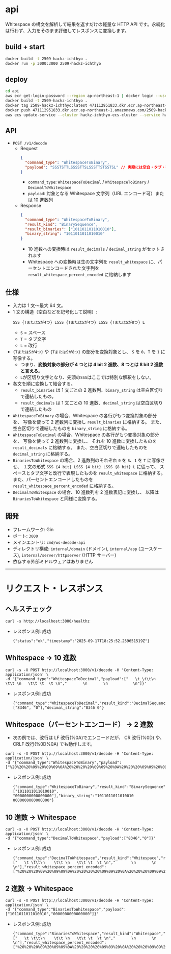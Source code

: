 # api

Whitespace の構文を解析して結果を返すだけの軽量な HTTP API です。永続化は行わず、入力をそのまま評価してレスポンスに変換します。

## build + start

```sh
docker build -t 2509-hackz-ichthyo .
docker run -p 3000:3000 2509-hackz-ichthyo
```

## deploy

```sh
cd api
aws ecr get-login-password --region ap-northeast-1 | docker login --username AWS --password-stdin 471112951833.dkr.ecr.ap-northeast-1.amazonaws.com
docker build -t 2509-hackz-ichthyo .
docker tag 2509-hackz-ichthyo:latest 471112951833.dkr.ecr.ap-northeast-1.amazonaws.com/2509-hackz-ichthyo:latest
docker push 471112951833.dkr.ecr.ap-northeast-1.amazonaws.com/2509-hackz-ichthyo:latest
aws ecs update-service --cluster hackz-ichthyo-ecs-cluster --service hackz-ichthyo-ecs-service --force-new-deployment --region ap-northeast-1
```

## API

- `POST /v1/decode`
  - Request
    ```json
    {
      "command_type": "WhitespaceToBinary",
      "payload": "SSSTSTTLSSSSTTSLSSSTTSTSSTSL" // 実際には空白・タブ・改行からなる文字列
    }
    ```
    - `command_type`: `WhitespaceToDecimal` / `WhitespaceToBinary` / `DecimalToWhitespace`
    - `payload`: 対象となる Whitespace 文字列（URL エンコード可）または 10 進数列
  - Response
    ```json
    {
      "command_type": "WhitespaceToBinary",
      "result_kind": "BinarySequence",
      "result_binaries": ["1011011011010010"],
      "binary_string": "1011011011010010"
    }
    ```
    - 10 進数への変換時は `result_decimals` / `decimal_string` がセットされます
    - Whitespace への変換時は生の文字列を `result_whitespace` に、パーセントエンコードされた文字列を `result_whitespace_percent_encoded` に格納します

## 仕様

- 入力は 1 文～最大 64 文。
- 1 文の構造（空白などを記号化して説明）:
  ```
  SSS {TまたはSが4つ} LSSS {TまたはSが4つ} LSSS {TまたはSが8つ} L
  ```
  - `S` = スペース
  - `T` = タブ文字
  - `L` = 改行
- `{TまたはSが4つ}` や `{TまたはSが8つ}` の部分を変換対象とし、
  `S` を `0`、`T` を `1` に写像する。
  - つまり、**変換対象の部分が 4 つとは 4 bit 2 進数、8 つとは 8 bit 2 進数 と言える**。
  - `L`が区切り文字となり、先頭の`SSS`はここでは特別な解釈をしない。
- 各文を順に変換して結合する。
  - `result_binaries` は 1 文ごとの 2 進数列、`binary_string` は空白区切りで連結したもの。
  - `result_decimals` は 1 文ごとの 10 進数、`decimal_string` は空白区切りで連結したもの
- `WhitespaceToBinary` の場合、Whitespace の各行がもつ変換対象の部分を、
  写像を使って 2 進数列に変換し `result_binaries` に格納する。
  また、空白区切りで連結したものを `binary_string` に格納する。
- `WhitespaceToDecimal` の場合、Whitespace の各行がもつ変換対象の部分を、
  写像を使って 2 進数列に変換し、
  それを 10 進数に変換したものを `result_decimals` に格納する。
  また、空白区切りで連結したものを `decimal_string` に格納する。
- `BinariesToWhitespace` の場合、2 進数列のそれぞれ `0` を `S`、`1` を `T` に写像させ、
  １文の形式 `SSS {4 bit} LSSS {4 bit} LSSS {8 bit} L` に従って、
  スペースとタブ文字と改行で表現したものを `result_whitespace` に格納する。
  また、パーセントエンコードしたものを `result_whitespace_percent_encoded` に格納する。
- `DecimalToWhitespace` の場合、10 進数列を 2 進数表記に変換し、
  以降は`BinariesToWhitespace` と同様に変換する。

## 開発

- フレームワーク: Gin
- ポート: `3000`
- メインエントリ: `cmd/ws-decode-api`
- ディレクトリ構成: `internal/domain` (ドメイン), `internal/app` (ユースケース), `internal/server/httpserver` (HTTP サーバー)
- 依存する外部ミドルウェアはありません

---

# リクエスト・レスポンス

## ヘルスチェック

```
curl -s http://localhost:3000/healthz
```

- レスポンス例: 成功
  ```
  {"status":"ok","timestamp":"2025-09-17T18:25:52.259651519Z"}
  ```

## Whitespace → 10 進数

```
curl -s -X POST http://localhost:3000/v1/decode -H 'Content-Type: application/json' \
-d '{"command_type":"WhitespaceToDecimal","payload":["   \t \t\t\n    \t\t \n   \t\t \t  \t \n","       \n       \n           \n"]}'
```

- レスポンス例: 成功
  ```
  {"command_type":"WhitespaceToDecimal","result_kind":"DecimalSequence","result_decimals":["8346", "0"],"decimal_string":"8346 0"}
  ```

## Whitespace（パーセントエンコード） → 2 進数

- 次の例では、改行は LF 改行(%0A)でエンコードだが、
  CR 改行(%0D) や、 CRLF 改行(%0D%0A) でも動作します。

```
curl -s -X POST http://localhost:3000/v1/decode -H 'Content-Type: application/json' \
-d '{"command_type":"WhitespaceToBinary","payload":["%20%20%20%09%20%09%09%0A%20%20%20%20%09%09%20%0A%20%20%20%09%09%20%09%20%20%09%20%0A","%20%20%20%20%20%20%20%0A%20%20%20%20%20%20%20%0A%20%20%20%20%20%20%20%20%20%20%20%0A"]}'
```

- レスポンス例: 成功
  ```
  {"command_type":"WhitespaceToBinary","result_kind":"BinarySequence","result_binaries":["1011011011010010", "0000000000000000"],"binary_string":"1011011011010010 0000000000000000"}
  ```

## 10 進数 → Whitespace

```
curl -s -X POST http://localhost:3000/v1/decode -H 'Content-Type: application/json' \
-d '{"command_type":"DecimalToWhitespace","payload":["8346","0"]}'
```

- レスポンス例: 成功
  ```
  {"command_type":"DecimalToWhitespace","result_kind":"Whitespace","result_whitespace":["   \t \t\t\n    \t\t \n   \t\t \t  \t \n","       \n       \n           \n"],"result_whitespace_percent_encoded":["%20%20%20%09%20%09%09%0A%20%20%20%20%09%09%20%0A%20%20%20%09%09%20%09%20%20%09%20%0A","%20%20%20%20%20%20%20%0A%20%20%20%20%20%20%20%0A%20%20%20%20%20%20%20%20%20%20%20%0A"]}
  ```

## 2 進数 → Whitespace

```
curl -s -X POST http://localhost:3000/v1/decode -H 'Content-Type: application/json' \
-d '{"command_type":"BinariesToWhitespace","payload":["1011011011010010","0000000000000000"]}'
```

- レスポンス例: 成功
  ```
  {"command_type":"BinariesToWhitespace","result_kind":"Whitespace","result_whitespace":["   \t \t\t\n    \t\t \n   \t\t \t  \t \n","       \n       \n           \n"],"result_whitespace_percent_encoded":["%20%20%20%09%20%09%09%0A%20%20%20%20%09%09%20%0A%20%20%20%09%09%20%09%20%20%09%20%0A","%20%20%20%20%20%20%20%0A%20%20%20%20%20%20%20%0A%20%20%20%20%20%20%20%20%20%20%20%0A"]}
  ```
